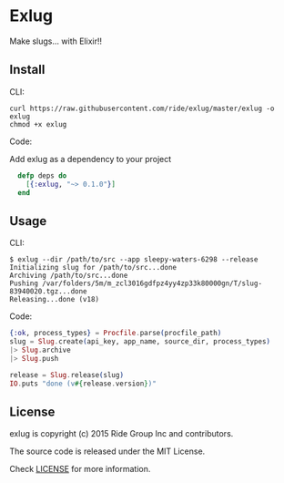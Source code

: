 # Exlug

Make slugs... with Elixir!!

## Install

CLI:

```term
curl https://raw.githubusercontent.com/ride/exlug/master/exlug -o exlug
chmod +x exlug
```

Code:

Add exlug as a dependency to your project

```elixir
  defp deps do
    [{:exlug, "~> 0.1.0"}]
  end
```

## Usage

CLI:

```term
$ exlug --dir /path/to/src --app sleepy-waters-6298 --release
Initializing slug for /path/to/src...done
Archiving /path/to/src...done
Pushing /var/folders/5m/m_zcl3016gdfpz4yy4zp33k80000gn/T/slug-83940020.tgz...done
Releasing...done (v18)
```

Code:

```elixir
{:ok, process_types} = Procfile.parse(procfile_path)
slug = Slug.create(api_key, app_name, source_dir, process_types)
|> Slug.archive
|> Slug.push

release = Slug.release(slug)
IO.puts "done (v#{release.version})"
```

## License

exlug is copyright (c) 2015 Ride Group Inc and contributors.

The source code is released under the MIT License.

Check [LICENSE](LICENSE) for more information.
